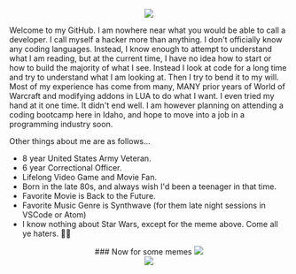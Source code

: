 <p align="center">
  <img src="https://github.com/krevan88/krevan88/blob/main/hellothere.gif" />
</p>

Welcome to my GitHub. I am nowhere near what you would be able to call a developer. I call myself a hacker more than anything. I don't officially know any coding languages. Instead, I know enough to attempt to understand what I am reading, but at the current time, I have no idea how to start or how to build the majority of what I see. Instead I look at code for a long time and try to understand what I am looking at. Then I try to bend it to my will. Most of my experience has come from many, MANY prior years of World of Warcraft and modifying addons in LUA to do what I want. I even tried my hand at it one time. It didn't end well. I am however planning on attending a coding bootcamp here in Idaho, and hope to move into a job in a programming industry soon.

Other things about me are as follows...
* 8 year United States Army Veteran.
* 6 year Correctional Officer.
* Lifelong Video Game and Movie Fan.
* Born in the late 80s, and always wish I'd been a teenager in that time.
* Favorite Movie is Back to the Future.
* Favorite Music Genre is Synthwave (for them late night sessions in VSCode or Atom)
* I know nothing about Star Wars, except for the meme above. Come all ye haters. 🏴‍☠️

<p align="center">
  ### Now for some memes
  <img src="https://user-images.githubusercontent.com/6326898/138196477-fb5cb0d5-1bb8-4653-8740-ae9fa742d21d.png" /><br />
  <img src="https://user-images.githubusercontent.com/6326898/138196566-83d1864a-177a-44c8-9b88-599ec8a7dd88.png" />
</p>

<!--
**krevan88/krevan88** is a ✨ _special_ ✨ repository because its `README.md` (this file) appears on your GitHub profile.

Here are some ideas to get you started:

- 🔭 I’m currently working on ...
- 🌱 I’m currently learning ...
- 👯 I’m looking to collaborate on ...
- 🤔 I’m looking for help with ...
- 💬 Ask me about ...
- 📫 How to reach me: ...
- 😄 Pronouns: ...
- ⚡ Fun fact: ...
-->
